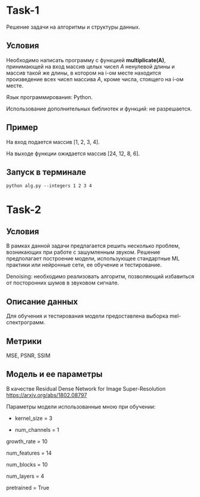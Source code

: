 # Task-1
Решение задачи на алгоритмы и структуры данных.

## Условия

Необходимо написать программу с функцией **multiplicate(A)**, принимающей на вход 
массив целых чисел *А* ненулевой длины и массив такой же длины, в котором на i-ом 
месте находится произведение всех чисел массива *А*, кроме числа, стоящего на i-ом 
месте.

Язык программирования: Python.

Использование дополнительных библиотек и функций: не разрешается.

## Пример

На вход подается массив [1, 2, 3, 4].

На выходе функции ожидается массив [24, 12, 8, 6].

## Запуск в терминале
```
python alg.py --integers 1 2 3 4
```
# Task-2

## Условия

В рамках данной задачи предлагается решить несколько проблем, возникающих при 
работе с зашумленным звуком. Решение предполагает построение модели, 
использующее стандартные ML практики или нейронные сети, ее обучение и 
тестирование. 

Denoising: необходимо реализовать алгоритм, позволяющий избавиться 
от посторонних шумов в звуковом сигнале. 

## Описание данных

Для обучения и тестирования модели предоставлена выборка mel-спектрограмм.

## Метрики

MSE, PSNR, SSIM

## Модель и ее параметры

В качестве Residual Dense Network for Image Super-Resolution https://arxiv.org/abs/1802.08797 

Параметры модели использованные мною при обучении:

* kernel_size = 3

* num_channels = 1

growth_rate = 10

num_features = 14

num_blocks = 10

num_layers = 4

pretrained = True






